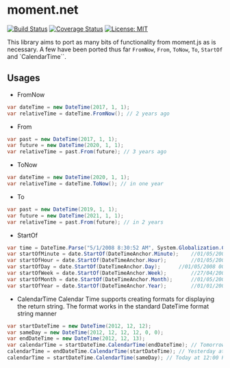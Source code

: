 # moment.net

[![Build Status](https://travis-ci.org/bolorundurowb/moment.net.svg?branch=master)](https://travis-ci.org/bolorundurowb/moment.net)  [![Coverage Status](https://coveralls.io/repos/github/bolorundurowb/moment.net/badge.svg)](https://coveralls.io/github/bolorundurowb/moment.net)  [![License: MIT](https://img.shields.io/badge/License-MIT-yellow.svg)](LICENSE)


This library aims to port as many bits of functionality from moment.js as is necessary. A few have been ported thus far `FromNow`, `From`, `ToNow`, `To`, `StartOf` and `CalendarTime``.

## Usages

- FromNow
```csharp
var dateTime = new DateTime(2017, 1, 1);
var relativeTime = dateTime.FromNow(); // 2 years ago
```

- From
```csharp
var past = new DateTime(2017, 1, 1);
var future = new DateTime(2020, 1, 1);
var relativeTime = past.From(future); // 3 years ago
```


- ToNow
```csharp
var dateTime = new DateTime(2020, 1, 1);
var relativeTime = dateTime.ToNow(); // in one year
```

- To
```csharp
var past = new DateTime(2019, 1, 1);
var future = new DateTime(2021, 1, 1);
var relativeTime = past.From(future); // in 2 years
```

- StartOf
```csharp
var time = DateTime.Parse("5/1/2008 8:30:52 AM", System.Globalization.CultureInfo.InvariantCulture);
var startOfMinute = date.StartOf(DateTimeAnchor.Minute);	//01/05/2008 08:30:00"
var startOfHour = date.StartOf(DateTimeAnchor.Hour);		//01/05/2008 08:00:00" 
var startOfDay = date.StartOf(DateTimeAnchor.Day);		//01/05/2008 00:00:00"
var startOfWeek = date.StartOf(DateTimeAnchor.Week);		//27/04/2008 00:00:00" (previous month)
var startOfMonth = date.StartOf(DateTimeAnchor.Month);		//01/05/2008 00:00:00"
var startOfYear = date.StartOf(DateTimeAnchor.Year);		//01/01/2008 00:00:00"
```

- CalendarTime
Calendar Time supports creating formats for displaying the return string. The format works in the standard DateTime format string manner

```csharp
var startDateTime = new DateTime(2012, 12, 12);
var sameDay = new DateTime(2012, 12, 12, 12, 0, 0);
var endDateTime = new DateTime(2012, 12, 13);
var calendarTime = startDateTime.CalendarTime(endDateTime); // Tomorrow at 00:00 AM
calendarTime = endDateTime.CalendarTime(startDateTime); // Yesterday at 00:00 AM
calendarTime = startDateTime.CalendarTime(sameDay); // Today at 12:00 PM
```